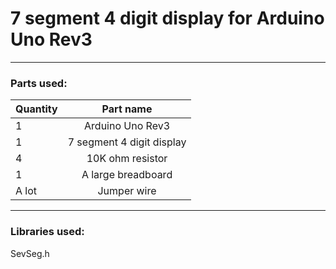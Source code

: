 # 7 segment 4 digit display for Arduino Uno Rev3



---

### Parts used:

| Quantity | Part name                             |
| -------- |:-------------:                        |
| 1        | Arduino Uno Rev3                      |
| 1        | 7 segment 4 digit display             |
| 4        | 10K ohm resistor                      |	
| 1        | A large breadboard                    |
| A lot    | Jumper wire                           |
 	 
 ---
 	 
### Libraries used:
SevSeg.h
